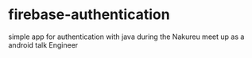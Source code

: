 # firebase-authentication
simple app for authentication with java during the Nakureu meet up
as a android talk Engineer 
